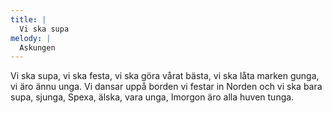 ```yaml
---
title: |
  Vi ska supa
melody: |
  Askungen
---
```

Vi ska supa, vi ska festa,
vi ska göra vårat bästa,
vi ska låta marken gunga,
vi äro ännu unga.
Vi dansar uppå borden
vi festar in Norden
och vi ska bara supa, sjunga, 
Spexa, älska, vara unga,
Imorgon äro alla huven tunga.